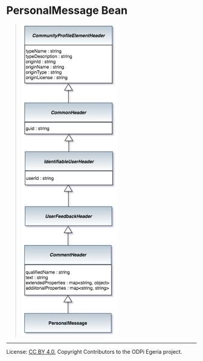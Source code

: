 <!-- SPDX-License-Identifier: CC-BY-4.0 -->
<!-- Copyright Contributors to the ODPi Egeria project. -->


# PersonalMessage Bean


> ![UML](community-profile-beans-PersonalMessage.png)




----
License: [CC BY 4.0](https://creativecommons.org/licenses/by/4.0/),
Copyright Contributors to the ODPi Egeria project.